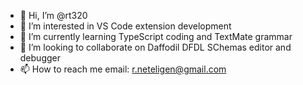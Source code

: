 - 👋 Hi, I’m @rt320
- 👀 I’m interested in VS Code extension development
- 🌱 I’m currently learning TypeScript coding and TextMate grammar
- 💞️ I’m looking to collaborate on Daffodil DFDL SChemas editor and debugger 
- 📫 How to reach me email: r.neteligen@gmail.com

<!---
rt320/rt320 is a ✨ special ✨ repository because its `README.md` (this file) appears on your GitHub profile.
You can click the Preview link to take a look at your changes.
--->
